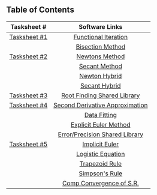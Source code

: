 ## Table of Contents

|                    Tasksheet #                    |                    Software Links                   |
| :-----------------------------------------------: | :-------------------------------------------------------: |
| [Tasksheet #1](https://github.com/jake-daniels16/math4610/blob/main/HW/HW%201.pdf) | [Functional Iteration](https://github.com/jake-daniels16/math4610/blob/main/Root%20Finding%20Problem/Methods/fnIter.py) |
| | [Bisection Method](https://github.com/jake-daniels16/math4610/blob/main/Root%20Finding%20Problem/Methods/bisect.py) |
| [Tasksheet #2](https://github.com/jake-daniels16/math4610/blob/main/HW/HW%202.pdf) | [Newtons Method](https://github.com/jake-daniels16/math4610/blob/main/Root%20Finding%20Problem/Methods/newtons.py) | 
| | [Secant Method](https://github.com/jake-daniels16/math4610/blob/main/Root%20Finding%20Problem/Methods/secant.py) |
| | [Newton Hybrid](https://github.com/jake-daniels16/math4610/blob/main/Root%20Finding%20Problem/Methods/newtHybrid.py) |
| | [Secant Hybrid](https://github.com/jake-daniels16/math4610/blob/main/Root%20Finding%20Problem/Methods/secantHybrid.py) |
| [Tasksheet #3](https://github.com/jake-daniels16/math4610/blob/main/HW/HW%203.pdf)| [Root Finding Shared Library](https://github.com/jake-daniels16/math4610/tree/main/RF%20Shared%20Library) |
| [Tasksheet #4](https://github.com/jake-daniels16/math4610/blob/main/HW/HW%204.pdf)| [Second Derivative Approximation](https://github.com/jake-daniels16/math4610/blob/main/Derivative%20Approximation/Methods/secondDerivative.py) |
| | [Data Fitting](https://github.com/jake-daniels16/math4610/blob/main/Derivative%20Approximation/Methods/dataFitting.py) |
| | [Explicit Euler Method](https://github.com/jake-daniels16/math4610/blob/main/Derivative%20Approximation/Methods/explicitEuler.py) |
| | [Error/Precision Shared Library](https://github.com/jake-daniels16/math4610/tree/main/Error%20Shared%20Library) |
| [Tasksheet #5](https://github.com/jake-daniels16/math4610/blob/main/HW/HW%205.pdf) | [Implicit Euler](https://github.com/jake-daniels16/math4610/blob/main/Derivative%20Approximation/Methods/implicitEuler.py) |
| | [Logistic Equation](https://github.com/jake-daniels16/math4610/blob/main/Derivative%20Approximation/logisticEqn.py) |
| | [Trapezoid Rule](https://github.com/jake-daniels16/math4610/blob/main/Numerical%20Integration/Methods/trapezoid.py) |
| | [Simpson's Rule](https://github.com/jake-daniels16/math4610/blob/main/Numerical%20Integration/Methods/simpsons.py) |
| | [Comp Convergence of S.R.](https://github.com/jake-daniels16/math4610/blob/main/Numerical%20Integration/Comp_Convergence.py) |
